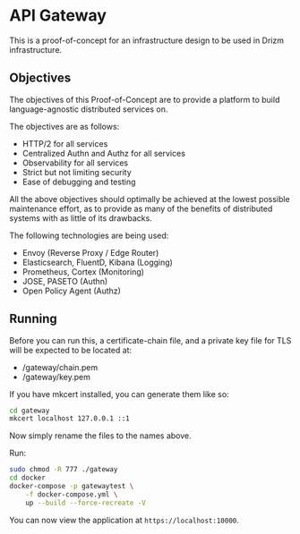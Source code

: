 # API Gateway

This is a proof-of-concept for an
infrastructure design to be used
in Drizm infrastructure.

## Objectives

The objectives of this
Proof-of-Concept are to provide a
platform to build language-agnostic
distributed services on.

The objectives are as follows:  
- HTTP/2 for all services
- Centralized Authn and Authz 
  for all services
- Observability for all services
- Strict but not limiting security
- Ease of debugging and testing

All the above objectives should
optimally be achieved at the lowest
possible maintenance effort,
as to provide as many of the benefits
of distributed systems with as
little of its drawbacks.

The following technologies are
being used:  
- Envoy (Reverse Proxy / Edge Router)
- Elasticsearch, FluentD, Kibana (Logging)
- Prometheus, Cortex (Monitoring)
- JOSE, PASETO (Authn)
- Open Policy Agent (Authz)

## Running

Before you can run this, a
certificate-chain file, and a private
key file for TLS will be expected to
be located at:  
- /gateway/chain.pem
- /gateway/key.pem

If you have mkcert installed,
you can generate them like so:  
```bash
cd gateway
mkcert localhost 127.0.0.1 ::1
```
Now simply rename the files to the
names above.

Run:  
```bash
sudo chmod -R 777 ./gateway
cd docker
docker-compose -p gatewaytest \
    -f docker-compose.yml \
    up --build --force-recreate -V
```
You can now view the application
at ``https://localhost:10000``.
